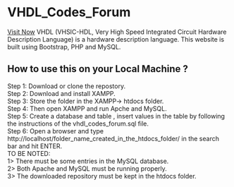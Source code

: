 <h1>VHDL_Codes_Forum</h1>
<a href="https://vhdl.swbdigital.com/">Visit Now</a>
VHDL (VHSIC-HDL, Very High Speed Integrated Circuit Hardware Description Language) is a hardware description language. 
This website is built using Bootstrap, PHP and MySQL.
<h2>How to use this on your Local Machine ?</h2>
Step 1: Download or clone the repostory.<br>
Step 2: Download and install XAMPP.<br>
Step 3: Store the folder in the XAMPP-> htdocs folder.<br>
Step 4: Then open XAMPP and run Apche and MySQL.<br>
Step 5: Create a database and table , insert values in the table by following the instructions of the vhdl_codes_forum.sql file.<br>
Step 6: Open a browser and type http://localhost/folder_name_created_in_the_htdocs_folder/ in the search bar and hit ENTER.<br>
TO BE NOTED: 
<br>1> There must be some entries in the MySQL database.
<br>2> Both Apache and MySQL must be running properly.
<br>3> The downloaded repository must be kept in the htdocs folder.<br>
